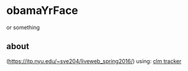 # obamaYrFace
or something
## about
 (https://itp.nyu.edu/~sve204/liveweb_spring2016/) using: [clm tracker](https://github.com/auduno/clmtrackr)
